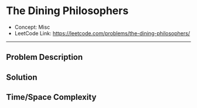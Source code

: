 # The Dining Philosophers

- Concept: Misc
- LeetCode Link: https://leetcode.com/problems/the-dining-philosophers/

---

## Problem Description

## Solution

## Time/Space Complexity

